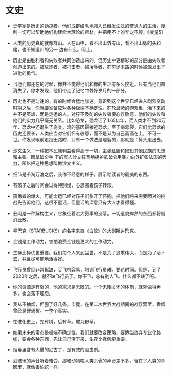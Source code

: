 # 文史

- 史学家是历史的劫掠者。他们成群结队地闯入已经发生过的普通人的生活，搜刮一切可以帮助他们构建宏大理论的素材，并把用不上的弃之不顾。《变量5》​

- 人类的历史真的就像群山。人在山中，看不出山外有山，看不出山脉的头和尾，也不知道山的另一
     边有什么。同上。​
- 历史是由胜利者和失败者共同创造出来的，但历史中更精彩的部分是由失败者创造出来的。被放逐者、被打击者、被凌辱者，在穷途末路的时候被激发出了进化的勇气。
- 当他们都还在的时候，你并不觉得他们和你的生活有多么接近。只有当他们都消失了，你才发现，他们带走了记忆中静好岁月的一部分。
- 历史也不是匀速的，有的时候会猛地加速。意识到这个世界已经进入剧烈变动时期之后，你就要准备应对各种极端不确定性。在轮盘赌的游戏里，活下来的并不是英雄，而是走运的人。对猝不及防的失败者要心存敬意，他们的失败和他们的实力几乎毫无关系。比如恐龙，恐龙活了1.65亿年，而人类才不到20万年，恐龙中还诞生了鸟类，鸡的基因最接近恐龙。至于病毒裂，它们比恐龙的历史还要长，人类应当对它们怀有敬意，而不是认为自己高高在上，不可一世。你发现眼前走投无路时，只有一个做法是理智的，那就是：掉头走出去。

- 沙文主义：一种把本民族利益看得高于一切，主张征服和奴役其他民族的思想和主张。因拿破仑手
     下的军人沙文狂热地拥护拿破仑用暴力向外扩张法国的势力，所以把这种思想叫做沙文主义。
- 细节是千淘万漉之后，装作不经意的样子，展示给读者的最美的东西。
- 有孩子之后时间会过得特别慢，心思围着孩子转浪。
- 孤勇者的爆火，可能命运已经对孩子们张开了怀抱，把他们将来需要面对的挑战先告诉他们，这很不童话，但童话的深意只有大人才看得懂。
- 丑闻是一种解构主义，它象征着宏大叙事的没落。一切道貌岸然的东西都将烟消云散。
- 星巴克（STARBUCKS）的名字来自《白鲸》的大副斯达巴克。​
-  金钱是工作动力，害怕浪费金钱是更大的工作动力。​
- 生存比择优更重要。我们每个人来到尘世，不是为了追求伟大，而是为了活下去，并且尽可能地活得好。
- 飞行员曾经非常稀缺，买飞机容易，培训飞行员难，要花时间。但是，到了2020年之后，就不缺飞行员了。你不飞，总有别人飞。什么都不缺了呀。
- 你的资源是有限的，他的需求是无限的。一个无限关怀的体制，就算做得再多，也会落下埋怨。
- 我从不抽烟，但囤了好几条。毕竟，在第二次世界大战期间的战俘营里，香烟曾经是硬通货。一整个真实。
- 在进化史上，先有树，后有草。成为野草​。
- 如果未来的常态是极端不确定性，我们就要改变策略，要适当放弃专业化路线，要会各种东西，先让自己活下来，生存比择优更重要。
- 烟蒂里含有大量的尼古丁，是有效的驱虫剂。
- 划玻璃的声音听着难受，那和动物咬人类头骨的声音差不多，留在了人类的基因里，就像害怕蛇一样。​